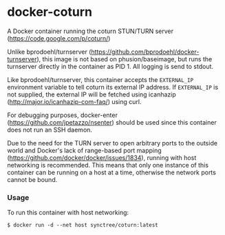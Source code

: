 docker-coturn
=============

A Docker container running the coturn STUN/TURN server (https://code.google.com/p/coturn/)

Unlike bprodoehl/turnserver (https://github.com/bprodoehl/docker-turnserver),
this image is not based on phusion/baseimage, but runs the turnserver directly
in the container as PID 1. All logging is send to stdout.

Like bprodoehl/turnserver, this container accepts the `EXTERNAL_IP` environment
variable to tell coturn its external IP address. If `EXTERNAL_IP` is not
supplied, the external IP will be fetched using icanhazip
(http://major.io/icanhazip-com-faq/) using curl.

For debugging purposes, docker-enter (https://github.com/jpetazzo/nsenter)
should be used since this container does not run an SSH daemon.

Due to the need for the TURN server to open arbitrary ports to the outside
world and Docker's lack of range-based port mapping (https://github.com/docker/docker/issues/1834),
running with host networking is recommended. This means that only one instance
of this container can be running on a host at a time, otherwise the network ports
cannot be bound.

### Usage

To run this container with host networking:

    $ docker run -d --net host synctree/coturn:latest
